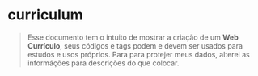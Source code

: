 # curriculum
>Esse documento tem o intuito de mostrar a criação de um **Web Currículo**, seus códigos e tags podem e devem ser usados para estudos e usos próprios.
>Para para protejer meus dados, alterei as informáções para descrições do que colocar.
